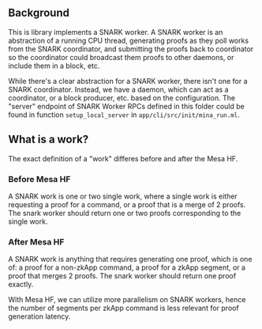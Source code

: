 ## Background

This is library implements a SNARK worker. A SNARK worker is an abstraction of a running CPU thread, generating proofs as they poll works from the SNARK coordinator, and submitting the proofs back to coordinator so the coordinator could broadcast them proofs to other daemons, or include them in a block, etc. 

While there's a clear abstraction for a SNARK worker, there isn't one for a SNARK coordinator. Instead, we have a daemon, which can act as a coordinator, or a block producer, etc. based on the configuration. The "server" endpoint of SNARK Worker RPCs defined in this folder could be found in function `setup_local_server` in `app/cli/src/init/mina_run.ml`.


## What is a work? 

The exact definition of a "work" differes before and after the Mesa HF. 

### Before Mesa HF

A SNARK work is one or two single work, where a single work is either requesting a proof for a command, or a proof that is a merge of 2 proofs. The snark worker should return one or two proofs corresponding to the single work.

### After Mesa HF

A SNARK work is anything that requires generating one proof, which is one of: a proof for a non-zkApp command, a proof for a zkApp segment, or a proof that merges 2 proofs. The snark worker should return one proof exactly.

With Mesa HF, we can utilize more parallelism on SNARK workers, hence the number of segments per zkApp command is less relevant for proof generation latency. 
